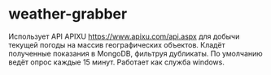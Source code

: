 # weather-grabber

Использует API APIXU https://www.apixu.com/api.aspx для добычи текущей погоды на массив географических объектов.
Кладёт полученные показания в MongoDB, фильтруя дубликаты.
По умолчанию ведёт опрос каждые 15 минут.
Работает как служба windows.
